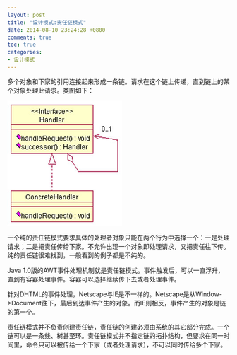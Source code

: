```yaml
---
layout: post
title: "设计模式:责任链模式"
date: 2014-08-10 23:24:28 +0800
comments: true
toc: true
categories: 
- 设计模式
---
```


多个对象和下家的引用连接起来形成一条链。请求在这个链上传递，直到链上的某个对象处理此请求。类图如下：

![image](/myresource/images/image_blog_20140810_235454.jpg)

<!--more-->
一个纯的责任链模式要求具体的处理者对象只能在两个行为中选择一个：一是处理请求；二是把责任传给下家。不允许出现一个对象即处理请求，又把责任往下传。纯的责任链很难找到，一般看到的例子都是不纯的。

Java 1.0版的AWT事件处理机制就是责任链模式。事件触发后，可以一直浮升，直到有容器处理事件。容器可以选择继续传下去或者处理事件。

针对DHTML的事件处理，Netscape与IE是不一样的。Netscape是从Window->Document往下，最后到达事件产生的对象。而IE则相反，事件产生的对象是链的第一个。

责任链模式并不负责创建责任链，责任链的创建必须由系统的其它部分完成。一个链可以是一条线、树甚至环。责任链模式并不指定链的拓扑结构，但要求在同一时间里，命令只可以被传给一个下家（或者处理请求），不可以同时传给多个下家。


